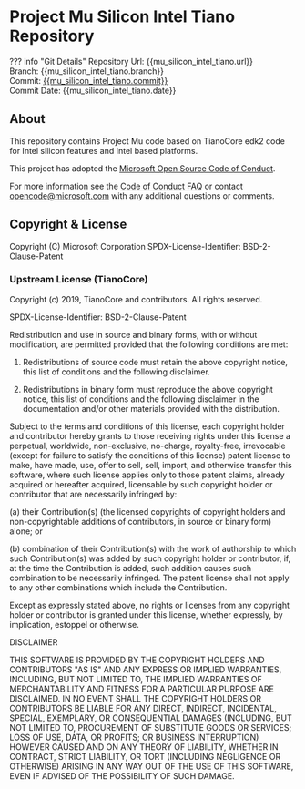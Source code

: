 # Project Mu Silicon Intel Tiano Repository

??? info "Git Details"
    Repository Url: {{mu_silicon_intel_tiano.url}}  
    Branch:         {{mu_silicon_intel_tiano.branch}}  
    Commit:         [{{mu_silicon_intel_tiano.commit}}]({{mu_silicon_intel_tiano.commitlink}})  
    Commit Date:    {{mu_silicon_intel_tiano.date}}

## About

This repository contains Project Mu code based on TianoCore edk2 code for Intel silicon features and Intel based platforms.

This project has adopted the [Microsoft Open Source Code of Conduct](https://opensource.microsoft.com/codeofconduct/).

For more information see the [Code of Conduct FAQ](https://opensource.microsoft.com/codeofconduct/faq/) or contact [opencode@microsoft.com](mailto:opencode@microsoft.com) with any additional questions or comments.

## Copyright & License

Copyright (C) Microsoft Corporation
SPDX-License-Identifier: BSD-2-Clause-Patent

### Upstream License (TianoCore)

Copyright (c) 2019, TianoCore and contributors.  All rights reserved.

SPDX-License-Identifier: BSD-2-Clause-Patent

Redistribution and use in source and binary forms, with or without
modification, are permitted provided that the following conditions are met:

1. Redistributions of source code must retain the above copyright notice,
   this list of conditions and the following disclaimer.

2. Redistributions in binary form must reproduce the above copyright notice,
   this list of conditions and the following disclaimer in the documentation
   and/or other materials provided with the distribution.

Subject to the terms and conditions of this license, each copyright holder
and contributor hereby grants to those receiving rights under this license
a perpetual, worldwide, non-exclusive, no-charge, royalty-free, irrevocable
(except for failure to satisfy the conditions of this license) patent
license to make, have made, use, offer to sell, sell, import, and otherwise
transfer this software, where such license applies only to those patent
claims, already acquired or hereafter acquired, licensable by such copyright
holder or contributor that are necessarily infringed by:

(a) their Contribution(s) (the licensed copyrights of copyright holders and
    non-copyrightable additions of contributors, in source or binary form)
    alone; or

(b) combination of their Contribution(s) with the work of authorship to
    which such Contribution(s) was added by such copyright holder or
    contributor, if, at the time the Contribution is added, such addition
    causes such combination to be necessarily infringed. The patent license
    shall not apply to any other combinations which include the
    Contribution.

Except as expressly stated above, no rights or licenses from any copyright
holder or contributor is granted under this license, whether expressly, by
implication, estoppel or otherwise.

DISCLAIMER

THIS SOFTWARE IS PROVIDED BY THE COPYRIGHT HOLDERS AND CONTRIBUTORS "AS IS"
AND ANY EXPRESS OR IMPLIED WARRANTIES, INCLUDING, BUT NOT LIMITED TO, THE
IMPLIED WARRANTIES OF MERCHANTABILITY AND FITNESS FOR A PARTICULAR PURPOSE
ARE DISCLAIMED. IN NO EVENT SHALL THE COPYRIGHT HOLDERS OR CONTRIBUTORS BE
LIABLE FOR ANY DIRECT, INDIRECT, INCIDENTAL, SPECIAL, EXEMPLARY, OR
CONSEQUENTIAL DAMAGES (INCLUDING, BUT NOT LIMITED TO, PROCUREMENT OF
SUBSTITUTE GOODS OR SERVICES; LOSS OF USE, DATA, OR PROFITS; OR BUSINESS
INTERRUPTION) HOWEVER CAUSED AND ON ANY THEORY OF LIABILITY, WHETHER IN
CONTRACT, STRICT LIABILITY, OR TORT (INCLUDING NEGLIGENCE OR OTHERWISE)
ARISING IN ANY WAY OUT OF THE USE OF THIS SOFTWARE, EVEN IF ADVISED OF THE
POSSIBILITY OF SUCH DAMAGE.
